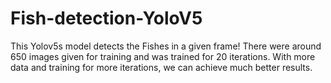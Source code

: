 # Fish-detection-YoloV5

This Yolov5s model detects the Fishes in a given frame! 
There were around 650 images given for training and was trained for 20 iterations.
With more data and training for more iterations, we can achieve much better results.

